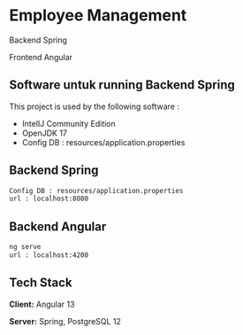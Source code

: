 # Employee Management

Backend Spring 



Frontend Angular

## Software untuk running Backend Spring 

This project is used by the following software :

- IntelIJ Community Edition
- OpenJDK 17
- Config DB : resources/application.properties 


## Backend Spring
 

```bash
Config DB : resources/application.properties
url : localhost:8080
```
    
## Backend Angular 

```bash
ng serve
url : localhost:4200
```
    
## Tech Stack

**Client:** Angular 13

**Server:** Spring, PostgreSQL 12

